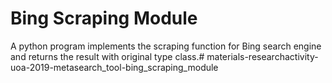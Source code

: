 # Bing Scraping Module
A python program implements the scraping function for Bing search engine and returns the result with original type class.# materials-researchactivity-uoa-2019-metasearch_tool-bing_scraping_module
